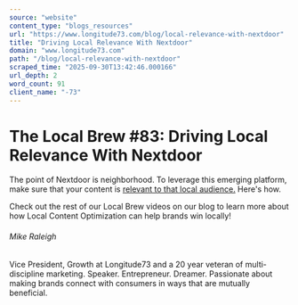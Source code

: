 ```yaml
---
source: "website"
content_type: "blogs_resources"
url: "https://www.longitude73.com/blog/local-relevance-with-nextdoor"
title: "Driving Local Relevance With Nextdoor"
domain: "www.longitude73.com"
path: "/blog/local-relevance-with-nextdoor"
scraped_time: "2025-09-30T13:42:46.000166"
url_depth: 2
word_count: 91
client_name: "-73"
---
```


# The Local Brew #83: Driving Local Relevance With Nextdoor

The point of Nextdoor is neighborhood. To leverage this emerging platform, make sure that your content is [relevant to that local audience.](/blog/3-reasons-why-you-should-think-local-in-your-marketing-efforts) Here's how.

Check out the rest of our Local Brew videos on our blog to learn more about how Local Content Optimization can help brands win locally!

###### Mike Raleigh

Vice President, Growth at Longitude73 and a 20 year veteran of multi-discipline marketing. Speaker. Entrepreneur. Dreamer. Passionate about making brands connect with consumers in ways that are mutually beneficial.